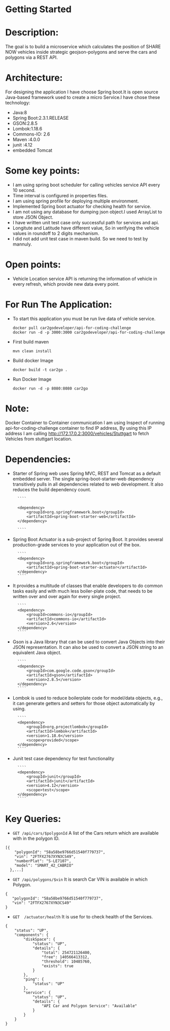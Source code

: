 # Getting Started

Description:
===========
  The goal is to build a microservice which calculates the position of SHARE NOW
  vehicles inside strategic geojson-polygons and serve the cars and polygons via a
  REST API.

Architecture:
============
For designing the application I have choose Spring boot.It is open source Java-based framework used to create a micro Service.I have chose these technology:

* Java:8
* Spring Boot:2.3.1.RELEASE
* GSON:2.8.5
* Lombok:1.18.6
* Commons-IO: 2.6 
* Maven :4.0.0
* junit :4.12
* embedded Tomcat

Some key points:
===============

* I am using spring boot scheduler for calling vehicles service API every 10 second.
* Time interval is configured in properties files.
* I am using spring profile for deploying multiple environment.
* Implemented Spring boot actuator for checking health for service.
* I am not using any database for dumping json object.I used ArrayList to store JSON Object. 
* I have written unit test case only successful path for services and api.
* Longitute and Latitude have different value, So in verifying the vehicle values in roundoff to 2 digits mechanism. 
* I did not add unit test case in maven build. So we need to test by mannuly. 

Open points:
============
* Vehicle Location service API is returning the information of vehicle in every refresh, which provide new data every point. 

For Run The Application:
=======================
* To start this application you must be run live data of vehicle service.

	````
	docker pull car2godeveloper/api-for-coding-challenge 
	docker run -d -p 3000:3000 car2godeveloper/api-for-coding-challenge
	````
	
* First build maven 
   
   ````
   mvn clean install
   ````

* Build docker Image 

   ````
   docker build -t car2go .
   ````
   
* Run Docker Image

  ````
  docker run -d -p 8080:8080 car2go
  ````

Note:
=====
Docker Container to Container communication I am using Inspect of running api-for-coding-challenge container to find IP address,
By using this IP address I am calling http://172.17.0.2:3000/vehicles/Stuttgart to fetch Vehicles from stuttgart location.


Dependencies:
============

* Starter of Spring web uses Spring MVC, REST and Tomcat as a default embedded server. The single spring-boot-starter-web dependency transitively pulls in all dependencies related to web development. It also reduces the build dependency count.
  		
		````
		
		<dependency>
			<groupId>org.springframework.boot</groupId>
			<artifactId>spring-boot-starter-web</artifactId>
		</dependency>
		
		````
		
* Spring Boot Actuator is a sub-project of Spring Boot. It provides several production-grade services to your application out of the box.
      
     	````
		<dependency>
			<groupId>org.springframework.boot</groupId>
			<artifactId>spring-boot-starter-actuator</artifactId>
		</dependency>
		````
		
* It provides a multitude of classes that enable developers to do common tasks easily and with much less boiler-plate code, that needs to be written over and over again for every single project.
	
      	````
		<dependency>
			<groupId>commons-io</groupId>
			<artifactId>commons-io</artifactId>
			<version>2.6</version>
		</dependency>
		````
		
* Gson is a Java library that can be used to convert Java Objects into their JSON representation. It can also be used to convert a JSON string to an equivalent Java object.
		
		````
		<dependency>
			<groupId>com.google.code.gson</groupId>
			<artifactId>gson</artifactId>
			<version>2.8.5</version>
		</dependency>
		````
		
* Lombok is used to reduce boilerplate code for model/data objects, e.g., it can generate getters and setters for those object automatically by using.
		
		````
		<dependency>
			<groupId>org.projectlombok</groupId>
			<artifactId>lombok</artifactId>
			<version>1.18.6</version>
			<scope>provided</scope>
		</dependency>
		````
		
* Junit test case dependency for test functionality
		
		````
		<dependency>
			<groupId>junit</groupId>
			<artifactId>junit</artifactId>
			<version>4.12</version>
			<scope>test</scope>
		</dependency>
		````

Key Queries:
===========
* `GET /api/cars/$polygonId`
A list of the Cars return which are available with in the polygon ID.

````
[{
    "polygonId": "58a58be9766d51540f779737",
    "vin": "2FTFX2767XYN3CS49",
    "numberPlat": "S-LE7107",
    "model": "SMART_42_CABRIO"
  },...]
````

* `GET /api/polygons/$vin`
It is search Car VIN is available in which Polygon. 

````
{
   "polygonId": "58a58be9766d51540f779737",
   "vin": "2FTFX2767XYN3CS49"
}
````

* `GET  /actuator/health`
It is use for to check health of the Services.

````
{
    "status": "UP",
    "components": {
        "diskSpace": {
            "status": "UP",
            "details": {
                "total": 254721126400,
                "free": 140566413312,
                "threshold": 10485760,
                "exists": true
            }
        },
        "ping": {
            "status": "UP"
        },
        "service": {
            "status": "UP",
            "details": {
                "API Car and Polygon Service": "Available"
            }
        }
    }
}
````